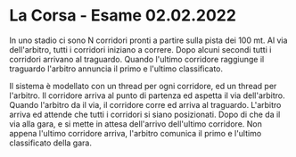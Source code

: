 # La Corsa - Esame 02.02.2022

In uno stadio ci sono N corridori pronti a partire sulla pista dei 100 mt. Al via dell'arbitro, tutti i corridori iniziano a correre. Dopo alcuni secondi tutti i corridori arrivano al traguardo. Quando l'ultimo corridore raggiunge il traguardo l'arbitro annuncia il primo e l'ultimo classificato.

Il sistema è modellato con un thread per ogni corridore, ed un thread per l'arbitro. Il corridore arriva al punto di partenza ed aspetta il via dell'arbitro. Quando l'arbitro da il via, il corridore corre ed arriva al traguardo. L'arbitro arriva ed attende che tutti i corridori si siano posizionati. Dopo di che da il via alla gara, e si mette in attesa dell'arrivo dell'ultimo corridore. Non appena l'ultimo corridore arriva, l'arbitro comunica il primo e l'ultimo classificato della gara.